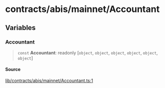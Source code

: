 # contracts/abis/mainnet/Accountant

## Variables

### Accountant

> `const` **Accountant**: readonly [`object`, `object`, `object`, `object`, `object`, `object`]

#### Source

[lib/contracts/abis/mainnet/Accountant.ts:1](https://github.com/PufferFinance/puffer-sdk/blob/abc759bacf8ed48d0b87dd025e4c84259b37520a/lib/contracts/abis/mainnet/Accountant.ts#L1)
